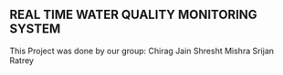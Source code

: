 ## REAL TIME WATER QUALITY MONITORING SYSTEM
This Project was done by our group:
Chirag Jain
Shresht Mishra
Srijan Ratrey
